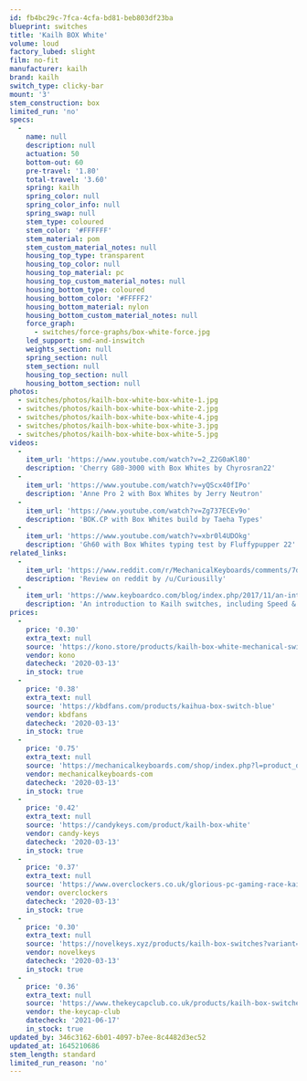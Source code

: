 ```yaml
---
id: fb4bc29c-7fca-4cfa-bd81-beb803df23ba
blueprint: switches
title: 'Kailh BOX White'
volume: loud
factory_lubed: slight
film: no-fit
manufacturer: kailh
brand: kailh
switch_type: clicky-bar
mount: '3'
stem_construction: box
limited_run: 'no'
specs:
  -
    name: null
    description: null
    actuation: 50
    bottom-out: 60
    pre-travel: '1.80'
    total-travel: '3.60'
    spring: kailh
    spring_color: null
    spring_color_info: null
    spring_swap: null
    stem_type: coloured
    stem_color: '#FFFFFF'
    stem_material: pom
    stem_custom_material_notes: null
    housing_top_type: transparent
    housing_top_color: null
    housing_top_material: pc
    housing_top_custom_material_notes: null
    housing_bottom_type: coloured
    housing_bottom_color: '#FFFFF2'
    housing_bottom_material: nylon
    housing_bottom_custom_material_notes: null
    force_graph:
      - switches/force-graphs/box-white-force.jpg
    led_support: smd-and-inswitch
    weights_section: null
    spring_section: null
    stem_section: null
    housing_top_section: null
    housing_bottom_section: null
photos:
  - switches/photos/kailh-box-white-box-white-1.jpg
  - switches/photos/kailh-box-white-box-white-2.jpg
  - switches/photos/kailh-box-white-box-white-4.jpg
  - switches/photos/kailh-box-white-box-white-3.jpg
  - switches/photos/kailh-box-white-box-white-5.jpg
videos:
  -
    item_url: 'https://www.youtube.com/watch?v=2_Z2G0aKl80'
    description: 'Cherry G80-3000 with Box Whites by Chyrosran22'
  -
    item_url: 'https://www.youtube.com/watch?v=yQScx40fIPo'
    description: 'Anne Pro 2 with Box Whites by Jerry Neutron'
  -
    item_url: 'https://www.youtube.com/watch?v=Zg737ECEv9o'
    description: 'BOK.CP with Box Whites build by Taeha Types'
  -
    item_url: 'https://www.youtube.com/watch?v=xbr0l4UDOkg'
    description: 'Gh60 with Box Whites typing test by Fluffypupper 22'
related_links:
  -
    item_url: 'https://www.reddit.com/r/MechanicalKeyboards/comments/7de612/kailh_box_white_review/'
    description: 'Review on reddit by /u/Curiousilly'
  -
    item_url: 'https://www.keyboardco.com/blog/index.php/2017/11/an-introduction-to-kailh-switches-including-speed-box/'
    description: 'An introduction to Kailh switches, including Speed & Box'
prices:
  -
    price: '0.30'
    extra_text: null
    source: 'https://kono.store/products/kailh-box-white-mechanical-switches-10-count'
    vendor: kono
    datecheck: '2020-03-13'
    in_stock: true
  -
    price: '0.38'
    extra_text: null
    source: 'https://kbdfans.com/products/kaihua-box-switch-blue'
    vendor: kbdfans
    datecheck: '2020-03-13'
    in_stock: true
  -
    price: '0.75'
    extra_text: null
    source: 'https://mechanicalkeyboards.com/shop/index.php?l=product_detail&p=4114'
    vendor: mechanicalkeyboards-com
    datecheck: '2020-03-13'
    in_stock: true
  -
    price: '0.42'
    extra_text: null
    source: 'https://candykeys.com/product/kailh-box-white'
    vendor: candy-keys
    datecheck: '2020-03-13'
    in_stock: true
  -
    price: '0.37'
    extra_text: null
    source: 'https://www.overclockers.co.uk/glorious-pc-gaming-race-kailh-box-white-switches-120-pieces-kb-00m-gr.html'
    vendor: overclockers
    datecheck: '2020-03-13'
    in_stock: true
  -
    price: '0.30'
    extra_text: null
    source: 'https://novelkeys.xyz/products/kailh-box-switches?variant=3747940106280'
    vendor: novelkeys
    datecheck: '2020-03-13'
    in_stock: true
  -
    price: '0.36'
    extra_text: null
    source: 'https://www.thekeycapclub.co.uk/products/kailh-box-switches'
    vendor: the-keycap-club
    datecheck: '2021-06-17'
    in_stock: true
updated_by: 346c3162-6b01-4097-b7ee-8c4482d3ec52
updated_at: 1645210686
stem_length: standard
limited_run_reason: 'no'
---
```

